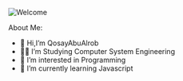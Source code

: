 ![Welcome](https://user-images.githubusercontent.com/109680529/184072434-a91b5f22-7374-4a83-ae6a-a0b23dbc17a0.jpg)

About Me:
- 👋 Hi,I’m QosayAbuAlrob
- 🧑‍🎓 I’m Studying Computer System Engineering
- 👀 I’m interested in Programming
- 🌱 I’m currently learning Javascript

<!---
QosayAbuAlrob/QosayAbuAlrob is a ✨ special ✨ repository because its `README.md` (this file) appears on your GitHub profile.
You can click the Preview link to take a look at your changes.
--->

